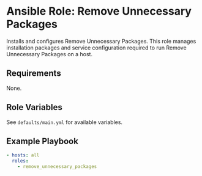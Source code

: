 # Ansible Role: Remove Unnecessary Packages

Installs and configures Remove Unnecessary Packages. This role manages installation packages and service configuration required to run Remove Unnecessary Packages on a host.

## Requirements

None.

## Role Variables

See `defaults/main.yml` for available variables.

## Example Playbook

```yaml
- hosts: all
  roles:
    - remove_unnecessary_packages
```
